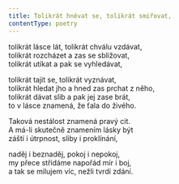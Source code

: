 ```yaml
---
title: Tolikrát hněvat se, tolikrát smiřovat,
contentType: poetry
---
```


<section>

tolikrát lásce lát, tolikrát chválu vzdávat,  
tolikrát rozcházet a zas se sbližovat,  
tolikrát utíkat a pak se vyhledávat,

</section>

<section>

tolikrát tajit se, tolikrát vyznávat,  
tolikrát hledat jho a hned zas prchat z něho,  
tolikrát dávat slib a pak jej zase brát,  
to v lásce znamená, že ťala do živého.

</section>

<section>

Taková nestálost znamená pravý cit.  
A má-li skutečně znamením lásky být  
záští i útrpnost, sliby i proklínání,

</section>

<section>

naděj i beznaděj, pokoj i nepokoj,  
my přece střídáme napořád mír i boj,  
a tak se milujem víc, nežli tvrdí zdání.

</section>
